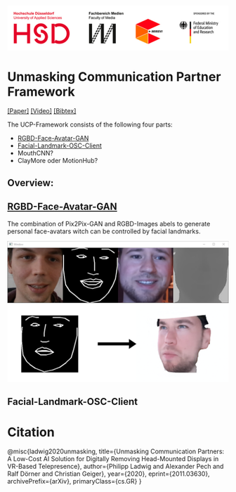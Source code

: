 
![alt text](headerLogo.jpg "Header")

# Unmasking Communication Partner Framework

[[Paper]](https://arxiv.org/abs/2011.03630)
[[Video]]()
[[Bibtex]](#Citation)

The UCP-Framework consists of the following four parts:
- [RGBD-Face-Avatar-GAN](RGBD-Face-Avatar-GAN)
- [Facial-Landmark-OSC-Client](Facial-Landmark-OSC-Client)
- MouthCNN?
- ClayMore oder MotionHub?

## Overview:

## [RGBD-Face-Avatar-GAN](RGBD-Face-Avatar-GAN)

The combination of Pix2Pix-GAN and RGBD-Images abels to generate personal face-avatars witch can be controlled 
by facial landmarks.

![alt text](RGBD-Face-Avatar-GAN/Images/RGBD-Face-Avatar-GAN2.png)
![alt text](RGBD-Face-Avatar-GAN/Images/Overview.png)

## Facial-Landmark-OSC-Client

# Citation

@misc{ladwig2020unmasking,
      title={Unmasking Communication Partners: A Low-Cost AI Solution for Digitally Removing Head-Mounted Displays in VR-Based Telepresence}, 
      author={Philipp Ladwig and Alexander Pech and Ralf Dörner and Christian Geiger},
      year={2020},
      eprint={2011.03630},
      archivePrefix={arXiv},
      primaryClass={cs.GR}
}

